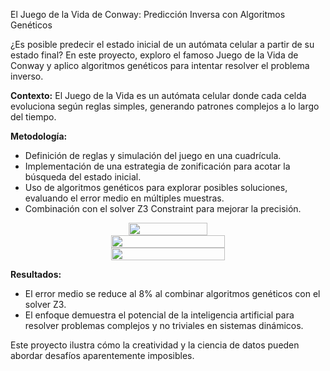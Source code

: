 El Juego de la Vida de Conway: Predicción Inversa con Algoritmos Genéticos

¿Es posible predecir el estado inicial de un autómata celular a partir de su estado final? En este proyecto, exploro el famoso Juego de la Vida de Conway y aplico algoritmos genéticos para intentar resolver el problema inverso.

**Contexto:**
El Juego de la Vida es un autómata celular donde cada celda evoluciona según reglas simples, generando patrones complejos a lo largo del tiempo.

**Metodología:**
- Definición de reglas y simulación del juego en una cuadrícula.
- Implementación de una estrategia de zonificación para acotar la búsqueda del estado inicial.
- Uso de algoritmos genéticos para explorar posibles soluciones, evaluando el error medio en múltiples muestras.
- Combinación con el solver Z3 Constraint para mejorar la precisión.

<div style="display: flex; justify-content: center; text-align: center;">
    <img width="50%" height="auto" src='https://miro.medium.com/v2/resize:fit:720/format:webp/1*6wS-kXlOCBsAJciygkJtDA.gif'>
</div>
<div style="display: flex; justify-content: center; text-align: center;">
    <img width="60%" height="auto" src=${AssetsImage.GLifeStartStop}>
</div>
<div style="display: flex; justify-content: center; text-align: center;">
    <img width="60%" height="auto" src=${AssetsImage.GLifePred}>
</div>

**Resultados:**
- El error medio se reduce al 8% al combinar algoritmos genéticos con el solver Z3.
- El enfoque demuestra el potencial de la inteligencia artificial para resolver problemas complejos y no triviales en sistemas dinámicos.

Este proyecto ilustra cómo la creatividad y la ciencia de datos pueden abordar desafíos aparentemente imposibles.
